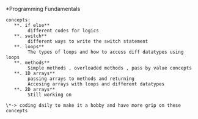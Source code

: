 \*Programming Fundamentals

    concepts:
       **. if else**
            different codes for logics
       **. switch**
            different ways to write the switch statement
       **. loops**
            The types of loops and how to access diff datatypes using loops
       **. methods**
            Simple methods , overloaded methods , pass by value concepts
       **. 1D arrays**
            passing arrays to methods and returning
            Accesing arrays with loops and different datatypes
       **. 2D arrays**
            Still working on

    \*-> coding daily to make it a hobby and have more grip on these concepts
